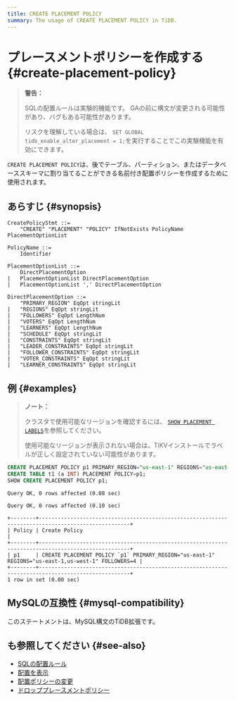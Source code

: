 ```yaml
---
title: CREATE PLACEMENT POLICY
summary: The usage of CREATE PLACEMENT POLICY in TiDB.
---
```


# プレースメントポリシーを作成する {#create-placement-policy}

> **警告：**
>
> SQLの配置ルールは実験的機能です。 GAの前に構文が変更される可能性があり、バグもある可能性があります。
>
> リスクを理解している場合は、 `SET GLOBAL tidb_enable_alter_placement = 1;`を実行することでこの実験機能を有効にできます。

`CREATE PLACEMENT POLICY`は、後でテーブル、パーティション、またはデータベーススキーマに割り当てることができる名前付き配置ポリシーを作成するために使用されます。

## あらすじ {#synopsis}

```ebnf+diagram
CreatePolicyStmt ::=
    "CREATE" "PLACEMENT" "POLICY" IfNotExists PolicyName PlacementOptionList

PolicyName ::=
    Identifier

PlacementOptionList ::=
    DirectPlacementOption
|   PlacementOptionList DirectPlacementOption
|   PlacementOptionList ',' DirectPlacementOption

DirectPlacementOption ::=
    "PRIMARY_REGION" EqOpt stringLit
|   "REGIONS" EqOpt stringLit
|   "FOLLOWERS" EqOpt LengthNum
|   "VOTERS" EqOpt LengthNum
|   "LEARNERS" EqOpt LengthNum
|   "SCHEDULE" EqOpt stringLit
|   "CONSTRAINTS" EqOpt stringLit
|   "LEADER_CONSTRAINTS" EqOpt stringLit
|   "FOLLOWER_CONSTRAINTS" EqOpt stringLit
|   "VOTER_CONSTRAINTS" EqOpt stringLit
|   "LEARNER_CONSTRAINTS" EqOpt stringLit
```

## 例 {#examples}

> **ノート：**
>
> クラスタで使用可能なリージョンを確認するには、 [`SHOW PLACEMENT LABELS`](/sql-statements/sql-statement-show-placement-labels.md)を参照してください。
>
> 使用可能なリージョンが表示されない場合は、TiKVインストールでラベルが正しく設定されていない可能性があります。


```sql
CREATE PLACEMENT POLICY p1 PRIMARY_REGION="us-east-1" REGIONS="us-east-1,us-west-1" FOLLOWERS=4;
CREATE TABLE t1 (a INT) PLACEMENT POLICY=p1;
SHOW CREATE PLACEMENT POLICY p1;
```

```
Query OK, 0 rows affected (0.08 sec)

Query OK, 0 rows affected (0.10 sec)

+--------+---------------------------------------------------------------------------------------------------+
| Policy | Create Policy                                                                                     |
+--------+---------------------------------------------------------------------------------------------------+
| p1     | CREATE PLACEMENT POLICY `p1` PRIMARY_REGION="us-east-1" REGIONS="us-east-1,us-west-1" FOLLOWERS=4 |
+--------+---------------------------------------------------------------------------------------------------+
1 row in set (0.00 sec)
```

## MySQLの互換性 {#mysql-compatibility}

このステートメントは、MySQL構文のTiDB拡張です。

## も参照してください {#see-also}

-   [SQLの配置ルール](/placement-rules-in-sql.md)
-   [配置を表示](/sql-statements/sql-statement-show-placement.md)
-   [配置ポリシーの変更](/sql-statements/sql-statement-alter-placement-policy.md)
-   [ドロッププレースメントポリシー](/sql-statements/sql-statement-drop-placement-policy.md)
